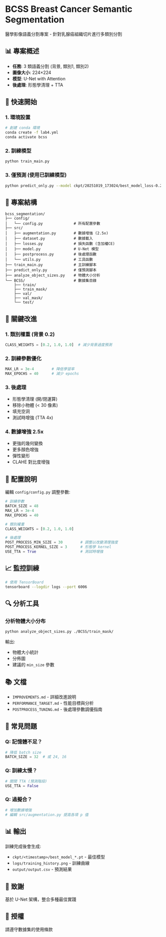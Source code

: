 # BCSS Breast Cancer Semantic Segmentation

醫學影像語義分割專案 - 針對乳腺癌組織切片進行多類別分割

## 📊 專案概述

- **任務**: 3 類語義分割 (背景, 類別1, 類別2)
- **圖像大小**: 224×224
- **模型**: U-Net with Attention
- **後處理**: 形態學清理 + TTA


## 🚀 快速開始

### 1. 環境設置

```bash
# 創建 conda 環境
conda create -f lab4.yml
conda activate bcss

```

### 2. 訓練模型

```bash
python train_main.py
```

### 3. 僅預測 (使用已訓練模型)

```bash
python predict_only.py --model ckpt/20251019_173024/best_model_loss-0.2106_mIoU-0.512.pt
```

## 📁 專案結構

```
bcss_segmentation/
├── config/
│   └── config.py              # 所有配置參數
├── src/
│   ├── augmentation.py        # 數據增強 (2.5x)
│   ├── dataset.py             # 數據載入
│   ├── losses.py              # 損失函數 (含加權CE)
│   ├── model.py               # U-Net 模型
│   ├── postprocess.py         # 後處理函數
│   └── utils.py               # 工具函數
├── train_main.py              # 主訓練腳本
├── predict_only.py            # 僅預測腳本
├── analyze_object_sizes.py    # 物體大小分析
└── BCSS/                      # 數據集目錄
    ├── train/
    ├── train_mask/
    ├── val/
    ├── val_mask/
    └── test/
```

## 🔧 關鍵改進

### 1. 類別權重 (背景 0.2)
```python
CLASS_WEIGHTS = [0.2, 1.0, 1.0]  # 減少背景過度預測
```

### 2. 訓練參數優化
```python
MAX_LR = 3e-4        # 降低學習率
MAX_EPOCHS = 40      # 減少 epochs
```

### 3. 後處理
- 形態學清理 (開/閉運算)
- 移除小物體 (< 30 像素)
- 填充空洞
- 測試時增強 (TTA 4x)

### 4. 數據增強 2.5x
- 更強的幾何變換
- 更多顏色增強
- 彈性變形
- CLAHE 對比度增強

## 📝 配置說明

編輯 `config/config.py` 調整參數:

```python
# 訓練參數
BATCH_SIZE = 48
MAX_LR = 3e-4
MAX_EPOCHS = 40

# 類別權重
CLASS_WEIGHTS = [0.2, 1.0, 1.0]

# 後處理
POST_PROCESS_MIN_SIZE = 30        # 調整以改變清理強度
POST_PROCESS_KERNEL_SIZE = 3      # 形態學 kernel
USE_TTA = True                    # 測試時增強
```

## 📈 監控訓練

```bash
# 使用 TensorBoard
tensorboard --logdir logs --port 6006
```

## 🔍 分析工具

### 分析物體大小分布
```bash
python analyze_object_sizes.py ./BCSS/train_mask/
```

輸出:
- 物體大小統計
- 分佈圖
- 建議的 `min_size` 參數

## 📚 文檔

- `IMPROVEMENTS.md` - 詳細改進說明
- `PERFORMANCE_TARGET.md` - 性能目標與分析
- `POSTPROCESS_TUNING.md` - 後處理參數調優指南

## 🐛 常見問題

### Q: 記憶體不足？
```python
# 降低 batch size
BATCH_SIZE = 32  # 或 24, 16
```

### Q: 訓練太慢？
```python
# 關閉 TTA (預測階段)
USE_TTA = False
```

### Q: 過擬合？
```python
# 增加數據增強
# 編輯 src/augmentation.py 提高各項 p 值
```

## 📊 輸出

訓練完成後會生成:
- `ckpt/<timestamp>/best_model_*.pt` - 最佳模型
- `logs/training_history.png` - 訓練曲線
- `output/output.csv` - 預測結果

## 🙏 致謝

基於 U-Net 架構，整合多種最佳實踐

## 📄 授權

請遵守數據集的使用條款
